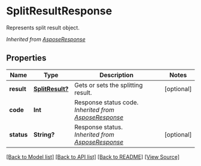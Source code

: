 ﻿# SplitResultResponse
Represents split result object.

*Inherited from [AsposeResponse](AsposeResponse.md)*
## Properties
Name | Type | Description | Notes
------------ | ------------- | ------------- | -------------
**result** | [**SplitResult?**](SplitResult.md) | Gets or sets the splitting result. | [optional]
**code** | **Int** | Response status code.<br />*Inherited from [AsposeResponse](AsposeResponse.md)* | 
**status** | **String?** | Response status.<br />*Inherited from [AsposeResponse](AsposeResponse.md)* | [optional]

[[Back to Model list]](../README.md#documentation-for-models) [[Back to API list]](../README.md#documentation-for-api-endpoints) [[Back to README]](../README.md) [[View Source]](../AsposePdfCloud/Models/SplitResultResponse.swift)

